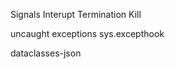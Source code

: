 Signals
    Interupt
    Termination
    Kill


uncaught exceptions
sys.excepthook

dataclasses-json
